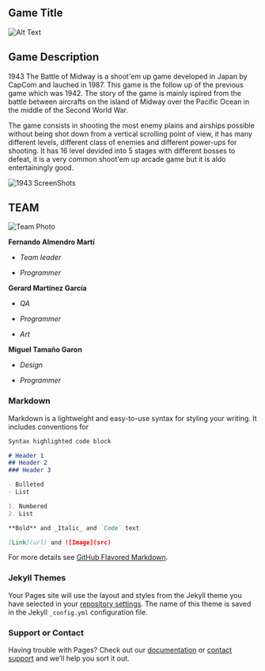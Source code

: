 ## Game Title
![Alt Text](https://upload.wikimedia.org/wikipedia/commons/thumb/0/02/1943_The_Battle_of_Midway_Logo.svg/1200px-1943_The_Battle_of_Midway_Logo.svg.png)

## Game Description
1943 The Battle of Midway is a shoot'em up game developed in Japan by CapCom and lauched in 1987. This game is the follow up of the previous game which was 1942. The story of the game is mainly ispired from the battle between aircrafts on the island of Midway over the Pacific Ocean in the middle of the Second World War.

The game consists in shooting the most enemy plains and airships possible without being shot down from a vertical scrolling point of view, it has many different levels, different class of enemies and different power-ups for shooting. It has 16 level devided into 5 stages with different bosses to defeat, it is a very common shoot'em up arcade game but it is aldo entertainingly good.

![1943 ScreenShots](https://user-images.githubusercontent.com/73245381/110165533-5a461780-7df3-11eb-9fde-0209e598614d.gif)

## TEAM
![Team Photo](https://user-images.githubusercontent.com/73245381/110169063-6a142a80-7df8-11eb-9433-5459cbe2f028.png)

**Fernando Almendro Martí** 

  * *Team leader*

  * *Programmer*

**Gerard Martínez García**
  * *QA* 

  * *Programmer*

  * *Art*

**Miguel Tamaño Garon**

  * *Design* 

  * *Programmer*

### Markdown

Markdown is a lightweight and easy-to-use syntax for styling your writing. It includes conventions for

```markdown
Syntax highlighted code block

# Header 1
## Header 2
### Header 3

- Bulleted
- List

1. Numbered
2. List

**Bold** and _Italic_ and `Code` text

[Link](url) and ![Image](src)
```

For more details see [GitHub Flavored Markdown](https://guides.github.com/features/mastering-markdown/).

### Jekyll Themes

Your Pages site will use the layout and styles from the Jekyll theme you have selected in your [repository settings](https://github.com/FernaToty/ArcadeLovers/settings/pages). The name of this theme is saved in the Jekyll `_config.yml` configuration file.

### Support or Contact

Having trouble with Pages? Check out our [documentation](https://docs.github.com/categories/github-pages-basics/) or [contact support](https://support.github.com/contact) and we’ll help you sort it out.
